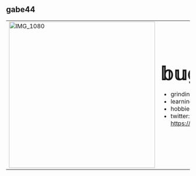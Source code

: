 ## gabe44</span>
<table>
  <tr>
    <td>
      <img src="https://i.pinimg.com/736x/0a/46/b5/0a46b5a6411bc4448dd56dc2e8ffc87e.jpg" alt="IMG_1080" width="400" height="400" />
    </td>
    <td>
                             
<strong style="font-size: 50px;">𝕓𝕦𝕘𝕙𝕦𝕟𝕥𝕖𝕣</strong>  
- grinding for top 1 in htb <br>
- learning reverse engineering <br>
- hobbies: games/animes/manga <br>
- twitter: https://twitter.com/gabesw44 <br>
    </td>
  </tr>
</table>
